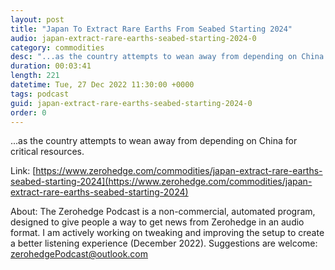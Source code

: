 ```yaml
---
layout: post
title: "Japan To Extract Rare Earths From Seabed Starting 2024"
audio: japan-extract-rare-earths-seabed-starting-2024-0
category: commodities
desc: "...as the country attempts to wean away from depending on China for critical resources."
duration: 00:03:41
length: 221
datetime: Tue, 27 Dec 2022 11:30:00 +0000
tags: podcast
guid: japan-extract-rare-earths-seabed-starting-2024-0
order: 0
---
```

...as the country attempts to wean away from depending on China for critical resources.

Link: [https://www.zerohedge.com/commodities/japan-extract-rare-earths-seabed-starting-2024](https://www.zerohedge.com/commodities/japan-extract-rare-earths-seabed-starting-2024)

About: The Zerohedge Podcast is a non-commercial, automated program, designed to give people a way to get news from Zerohedge in an audio format.  I am actively working on tweaking and improving the setup to create a better listening experience (December 2022).  Suggestions are welcome: [zerohedgePodcast@outlook.com](mailto:zerohedgePodcast@outlook.com)